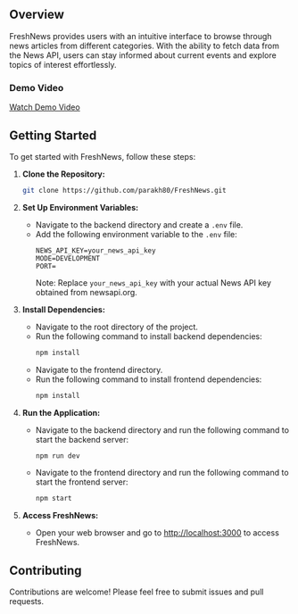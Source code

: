 ## Overview
FreshNews provides users with an intuitive interface to browse through news articles from different categories. With the ability to fetch data from the News API, users can stay informed about current events and explore topics of interest effortlessly.

### Demo Video
[Watch Demo Video](
https://github.com/parakh80/FreshNews/assets/77325291/5bc7774a-fc08-4764-bff9-d57951cd78c6
)

## Getting Started
To get started with FreshNews, follow these steps:

1. **Clone the Repository:**
   ```bash
   git clone https://github.com/parakh80/FreshNews.git
   ```

2. **Set Up Environment Variables:**
   - Navigate to the backend directory and create a `.env` file.
   - Add the following environment variable to the `.env` file:
     ```
     NEWS_API_KEY=your_news_api_key
     MODE=DEVELOPMENT
     PORT=
     ```
     Note: Replace `your_news_api_key` with your actual News API key obtained from newsapi.org.

3. **Install Dependencies:**
   - Navigate to the root directory of the project.
   - Run the following command to install backend dependencies:
     ```bash
     npm install
     ```
   - Navigate to the frontend directory.
   - Run the following command to install frontend dependencies:
     ```bash
     npm install
     ```

4. **Run the Application:**
   - Navigate to the backend directory and run the following command to start the backend server:
     ```bash
     npm run dev
     ```
   - Navigate to the frontend directory and run the following command to start the frontend server:
     ```bash
     npm start
     ```

5. **Access FreshNews:**
   - Open your web browser and go to [http://localhost:3000](http://localhost:3000) to access FreshNews.

## Contributing
Contributions are welcome! Please feel free to submit issues and pull requests.